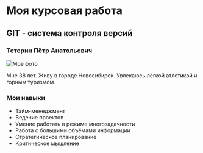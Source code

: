    # Моя курсовая работа
	
   ## GIT - система контроля версий
	
  ### Тетерин Пётр Анатольевич
	
  ![Мое фото](/20211031_134322.jpg)
	
  Мне 38 лет. Живу в городе Новосибирск. Увлекаюсь лёгкой атлетикой и горным туризмом.
	
  ### Мои навыки
	
  * Тайм-менеджмент
  * Ведение проектов
  * Умение работать в режиме многозадачности
  * Работа с большими объёмами информации
  * Стратегическое планирование
  * Критическое мышление